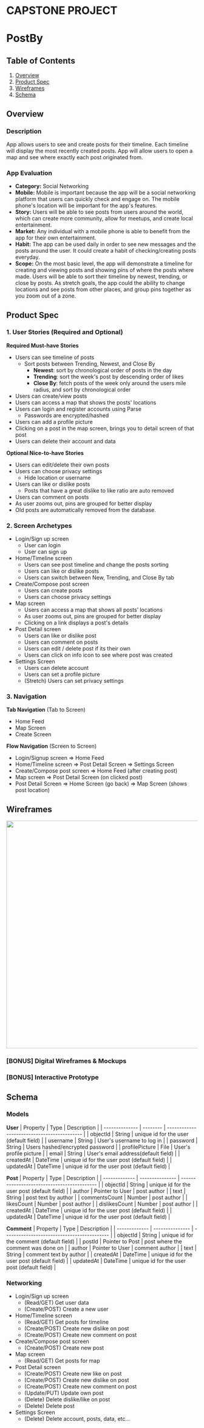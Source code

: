 CAPSTONE PROJECT
===

# PostBy

## Table of Contents
1. [Overview](#Overview)
1. [Product Spec](#Product-Spec)
1. [Wireframes](#Wireframes)
2. [Schema](#Schema)

## Overview
### Description
App allows users to see and create posts for their timeline. Each timeline will display the most recently created posts. App will allow users to open a map and see where exactly each post originated from.

### App Evaluation
- **Category:** Social Networking
- **Mobile:** Mobile is important because the app will be a social networking platform that users can quickly check and engage on. The mobile phone's location will be important for the app's features.
- **Story:** Users will be able to see posts from users around the world, which can create more community, allow for meetups, and create local entertainment.
- **Market:** Any individual with a mobile phone is able to benefit from the app for their own entertainment.
- **Habit:** The app can be used daily in order to see new messages and the posts around the user. It could create a habit of checking/creating posts everyday.
- **Scope:** On the most basic level, the app will demonstrate a timeline for creating and viewing posts and showing pins of where the posts where made. Users will be able to sort their timeline by newest, trending, or close by posts. As stretch goals, the app could the ability to change locations and see posts from other places, and group pins together as you zoom out of a zone.

## Product Spec

### 1. User Stories (Required and Optional)

**Required Must-have Stories**

* Users can see timeline of posts
    * Sort posts between Trending, Newest, and Close By
        * **Newest**: sort by chronological order of posts in the day
        * **Trending**: sort the week's post by descending order of likes
        * **Close By**: fetch posts of the week only around the users mile radius, and sort by chronological order 
* Users can create/view posts
* Users can access a map that shows the posts' locations
* Users can login and register accounts using Parse
    * Passwords are encrypted/hashed
* Users can add a profile picture
* Clicking on a post in the map screen, brings you to detail screen of that post
* Users can delete their account and data

**Optional Nice-to-have Stories**

* Users can edit/delete their own posts
* Users can choose privacy settings
    * Hide location or username
* Users can like or dislike posts
    * Posts that have a great dislike to like ratio are auto removed
* Users can comment on posts
* As user zooms out, pins are grouped for better display
* Old posts are automatically removed from the database.

### 2. Screen Archetypes

* Login/Sign up screen
   * User can login
   * User can sign up
* Home/Timeline screen
    * Users can see post timeline and change the posts sorting
    * Users can like or dislike posts
    * Users can switch between New, Trending, and Close By tab
* Create/Compose post screen
    * Users can create posts
    * Users can choose privacy settings
* Map screen
    * Users can access a map that shows all posts’ locations
    * As user zooms out, pins are grouped for better display
    * Clicking on a link displays a post's details
* Post Detail screen
    * Users can like or dislike post
    * Users can comment on posts
    * Users can edit / delete post if its their own
    * Users can click on info icon to see where post was created
* Settings Screen
    * Users can delete account
    * Users can set a profile picture
    * (Stretch) Users can set privacy settings



### 3. Navigation

**Tab Navigation** (Tab to Screen)

* Home Feed
* Map Screen
* Create Screen

**Flow Navigation** (Screen to Screen)

* Login/Signup screen
   => Home Feed
* Home/Timeline screen
   => Post Detail Screen
   => Settings Screen
* Create/Compose post screen
   => Home Feed (after creating post)
* Map screen
   => Post Detail Screen (on clicked post)
* Post Detail Screen
   => Home Screen (go back)
   => Map Screen (shows post location)

## Wireframes
<img src="https://github.com/maxbalves/PostBy/blob/main/HandWireframe.png?raw=true" width=600>

### [BONUS] Digital Wireframes & Mockups

### [BONUS] Interactive Prototype

## Schema 
### Models

**User**
| Property       | Type     | Description                                 |
| -------------- | -------- | ------------------------------------------- |
| objectId       | String   | unique id for the user (default field)      |
| username       | String   | User's username to log in                   |
| password       | String   | Users hashed/encrypted password             |
| profilePicture | File     | User's profile picture                      |
| email          | String   | User's email address(default field)         |
| createdAt      | DateTime | unique id for the user post (default field) |
| updatedAt      | DateTime | unique id for the user post (default field) |


**Post**
| Property      | Type            | Description                                 |
| ------------- | --------------- | ------------------------------------------- |
| objectId      | String          | unique id for the user post (default field) |
| author        | Pointer to User | post author                                 |
| text          | String          | post text by author                         |
| commentsCount | Number          | post author                                 |
| likesCount    | Number          | post author                                 |
| dislikesCount | Number          | post author                                 |
| createdAt     | DateTime        | unique id for the user post (default field) |
| updatedAt     | DateTime        | unique id for the user post (default field) |

**Comment**
| Property      | Type            | Description                                 |
| ------------- | --------------- | ------------------------------------------- |
| objectId      | String          | unique id for the comment (default field)   |
| postId        | Pointer to Post | post where the comment was done on          |
| author        | Pointer to User | comment author                              |
| text          | String          | comment text by author                      |
| createdAt     | DateTime        | unique id for the user post (default field) |
| updatedAt     | DateTime        | unique id for the user post (default field) |

### Networking
- Login/Sign up screen
    - (Read/GET) Get user data
    - (Create/POST) Create a new user
- Home/Timeline screen
    - (Read/GET) Get posts for timeline
    - (Create/POST) Create new dislike on post
    - (Create/POST) Create new comment on post
- Create/Compose post screen
    - (Create/POST) Create new post
- Map screen
    - (Read/GET) Get posts for map
- Post Detail screen
    - (Create/POST) Create new like on post
    - (Create/POST) Create new dislike on post
    - (Create/POST) Create new comment on post
    - (Update/PUT) Update own post
    - (Delete) Delete dislike/like on post
    - (Delete) Delete post
- Settings Screen
    - (Delete) Delete account, posts, data, etc...
